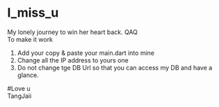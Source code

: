# I_miss_u
My lonely journey to win her heart back. QAQ\
To make it work 
1. Add your copy & paste your main.dart into mine
2. Change all the IP address to yours one
3. Do not change tge DB Url so that you can access my DB and have a glance.

#Love u\
TangJaii
